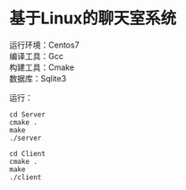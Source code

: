 
# 基于Linux的聊天室系统

运行环境：Centos7  
编译工具：Gcc  
构建工具：Cmake  
数据库：Sqlite3  

运行：
```shell
cd Server
cmake .
make
./server
```

```shell
cd Client
cmake .
make
./client
```
